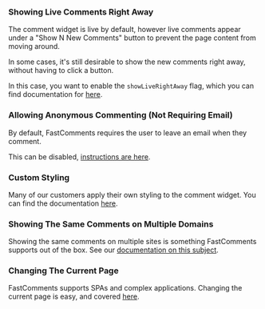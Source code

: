 ### Showing Live Comments Right Away

The comment widget is live by default, however live comments appear under a "Show N New Comments" button to prevent
the page content from moving around.

In some cases, it's still desirable to show the new comments right away, without having to click a button.

In this case, you want to enable the `showLiveRightAway` flag, which you can find documentation for [here](/guide-customizations-and-configuration.html#show-live-right-away).

### Allowing Anonymous Commenting (Not Requiring Email)

By default, FastComments requires the user to leave an email when they comment.

This can be disabled, [instructions are here](/guide-customizations-and-configuration.html#allow-anon).

### Custom Styling

Many of our customers apply their own styling to the comment widget. You can find the documentation [here](/guide-customizations-and-configuration.html#custom-css).

### Showing The Same Comments on Multiple Domains

Showing the same comments on multiple sites is something FastComments supports out of the box. See our
[documentation on this subject](/guide-multiple-sites.html#sharing-comments-across-domains).

### Changing The Current Page

FastComments supports SPAs and complex applications. Changing the current page is easy, and covered [here](/guide-customizations-and-configuration#switching-comment-threads).
